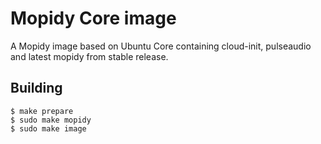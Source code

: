 # Mopidy Core image

A Mopidy image based on Ubuntu Core containing cloud-init, pulseaudio and latest mopidy from stable release.


## Building

```
$ make prepare
$ sudo make mopidy
$ sudo make image

```